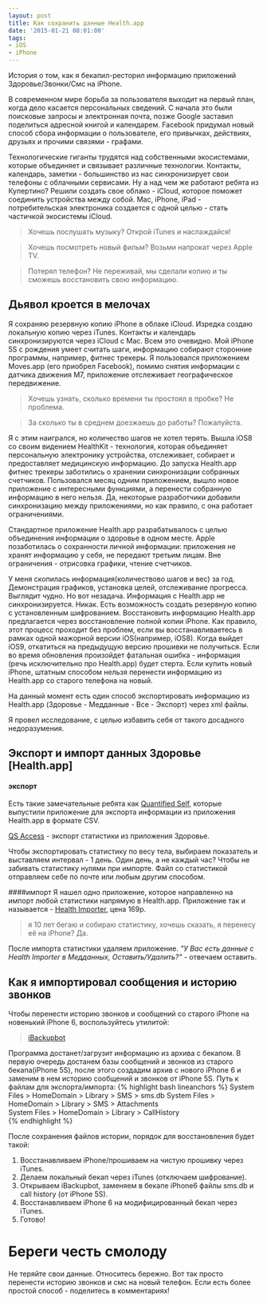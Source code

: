 ```yaml
---
layout: post
title: Как сохранить данные Health.app
date: '2015-01-21 08:01:00'
tags:
- iOS
- iPhone
---
```


История о том, как я бекапил-ресторил информацию приложений Здоровье/Звонки/Смс на iPhone.  

В современном мире борьба за пользователя выходит на первый план, когда дело касается персональных сведений. С начала это были поисковые запросы и электронная почта, позже Google заставил поделиться адресной книгой и календарем. Facebook придумал новый способ сбора информации о пользователе, его привычках, действиях, друзьях и прочими связями - графами.  

Технологические гиганты трудятся над собственными экосистемами, которые объединяет и связывает различные технологии. Контакты, календарь, заметки - большинство из нас синхронизирует свои телефоны с облачными сервисами. Ну а над чем же работают ребята из Купертино? Решили создать свое облако - iCloud, которое поможет соединить устройства между собой. Mac, iPhone, iPad - потребительская электроника создается с одной целью - стать частичкой экосистемы iCloud.

> Хочешь послушать музыку? Открой iTunes и наслаждайся!

> Хочешь посмотреть новый фильм? Возьми напрокат через Apple TV.

> Потерял телефон? Не переживай, мы сделали копию и ты сможешь восстановить свою информацию.

## Дьявол кроется в мелочах
Я сохраняю резервную копию iPhone в облаке iCloud. Изредка создаю локальную копию через iTunes. Контакты и календарь синхронизируются через iCloud c Mac. Всем это очевидно. Мой iPhone 5S с рождения умеет считать шаги, информацию собирают сторонние программы, например, фитнес трекеры. Я пользовался приложением Moves.app (его приобрел Facebook), помимо снятия информации с датчика движения M7, приложение отслеживает географическое передвижение. 

> Хочешь узнать, сколько времени ты простоял в пробке? Не проблема.   
  
> За сколько ты в среднем доезжаешь до работы? Пожалуйста. 
  
Я с этим наигрался, но количество шагов не хотел терять. Вышла iOS8 со своим видением HealthKit - технология, которая объединяет персональную электронику устройства, отслеживает, собирает и предоставляет медицинскую информацию. До запуска Health.app фитнес трекеры заботились о хранении синхронизации собранных счетчиков. Пользовался месяц одним приложением, вышло новое приложение с интересными функциями, а перенести собранную информацию в него нельзя. Да, некоторые разработчики добавили синхронизацию между приложениями, но как правило, с она работает ограничениями. 
  
Стандартное приложение Health.app разрабатывалось с целью объединения информации о здоровье в одном месте.
Apple позаботилась о сохранности личной информации: приложения не хранят информацию у себя, не передают третьим лицам. Вне ограничения - отрисовка графики, чтение счетчиков. 

У меня скопилась информация(количествово шагов и вес) за год. Демонстрация графиков, установка целей, отслеживание прогресса. Выглядит чудно. Но вот незадача. Информация с Health.app не синхронизируется. Никак. Есть возможность создать резервную копию с установленным шифрованием. Восстановить информацию Health.app предлагается через восстановление полной копии iPhone. Как правило, этот процесс проходит без проблем, если вы восстанавливаетесь в рамках одной мажорной версии iOS(например, iOS8). Когда выйдет iOS9, откатиться на предыдущую версию прошивки не получиться. Если во время обновления произойдет фатальная ошибка - информация (речь исключительно про Health.app) будет стерта. Если купить новый iPhone, штатным способом нельзя перенести информацию из Health.app со старого телефона на новый. 

На данный момент есть один способ экспортировать информацию из Health.app (Здоровье - Медданные - Все - Экспорт) через xml файлы.  

Я провел исследование, с целью избавить себя от такого досадного недоразумения.

## Экспорт и импорт данных Здоровье [Health.app]


#### экспорт
Есть такие замечательные ребята как [Quantified Self](http://quantifiedself.com/access-app/app), которые выпустили приложение для экспорта информации из приложения Health.app в формате CSV.

[QS Access](https://geo.itunes.apple.com/ru/app/qs-access/id920297614?mt=8&at=1001l9qh&ct=blog) - экспорт статистики из приложения Здоровье.

Чтобы экспортировать статистику по весу тела, выбираем показатель и выставляем интервал - 1 день. Один день, а не каждый час? Чтобы не забивать статистику нулями при импорте. Файл со статистикой отправляем себе по почте или любым другим способом.

####импорт
Я нашел одно приложение, которое направленно на импорт любой статистики напрямую в Health.app. Приложение так и называется - [Health Importer](https://geo.itunes.apple.com/ru/app/health-importer/id930943780?mt=8&at=1001l9qh&ct=blog), цена 169p.

> я 10 лет бегаю и собираю статистику, хочешь сказать, я перенесу её на iPhone?
Да.

После импорта статистики удаляем приложение. *"У Вас есть данные с Health Importer в Медданных, Оставить/Удалить?"* - отвечаем оставить.

## Как я импортировал сообщения и историю звонков
Чтобы перенести историю звонков и сообщений со старого iPhone на новенький iPhone 6, воспользуйтесь утилитой:  

>[iBackupbot](http://www.icopybot.com/itunes-backup-manager.htm)

Программа достанет/загрузит информацию из архива с бекапом. В первую очередь достанем базы сообщений и звонков из старого бекапа(iPhone 5S), после этого создадим архив с нового iPhone 6 и заменим в нем историю сообщений и звонков от iPhone 5S.
Путь к файлам для экспорта/импорта: 
{% highlight bash lineanchors %}
System Files > HomeDomain > Library > SMS > sms.db
System Files > HomeDomain > Library > SMS > Attachments  
System Files > HomeDomain > Library > CallHistory  
{% endhighlight %}

После сохранения файлов истории, порядок для восстановления будет такой:  
1. Восстанавливаем iPhone/прошиваем на чистую прошивку через iTunes.
2. Делаем локальный бекап через iTunes (отключаем шифрование).
3. Открываем iBackupbot, заменяем в бекапе iPhone6 файлы sms.db и call history (от iPhone 5S).
4. Восстанавливаем iPhone 6 на модифицированный бекап через iTunes.
5. Готово!

# Береги честь смолоду

Не теряйте свои данные. Относитесь бережно. Вот так просто перенести историю звонков и смс на новый телефон. Если есть более простой способ - поделитесь в комментариях!
